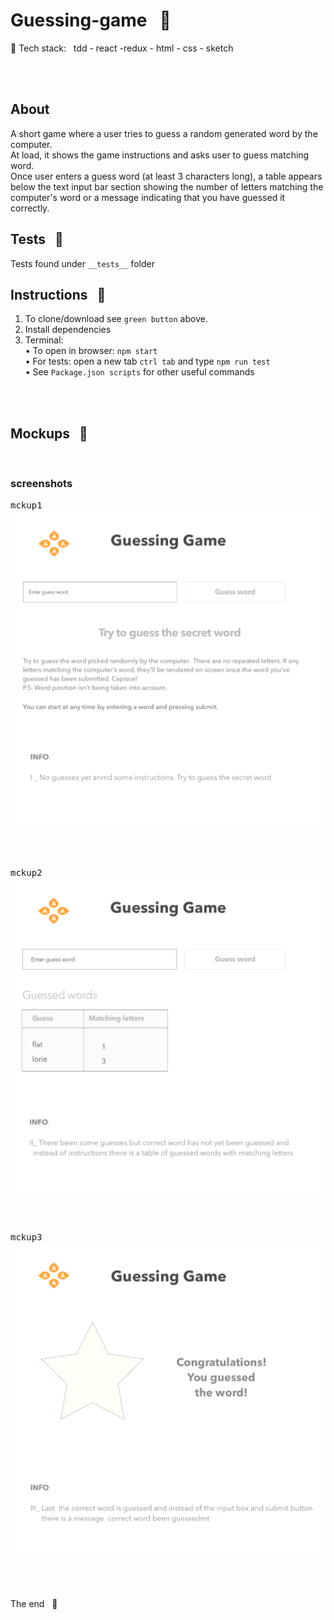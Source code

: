 # Guessing-game &nbsp; :name_badge:

:baggage_claim: Tech stack:  &nbsp; tdd - react -redux - html - css - sketch

<br/><br/>
## About

A short game where a user tries to guess a random generated word
by the computer.  
At load, it shows the game instructions and asks user to guess matching word.  
Once user enters a guess word (at least 3 characters long), a table appears
below the text input bar section showing the number of letters matching
the computer's word or a message indicating that you have guessed it correctly.

## Tests   &nbsp; :traffic_light:


Tests found under `__tests__` folder

## Instructions &nbsp; :pill:


1. To clone/download see `green button` above.
2. Install dependencies
3. Terminal:  
   • To open in browser: `npm start`  
   • For tests: open a new tab `ctrl tab` and type `npm run test`  
   • See `Package.json scripts` for other useful commands

<br /><br />

## Mockups &nbsp; :triangular_ruler:


<br />

### screenshots 

<kbd>mckup1</kbd>
<br />
<img src="screenshots/mck1.png">

<br /><br />

<kbd>mckup2</kbd>
<img src="screenshots/mck2.png">

<br /><br />

<kbd>mckup3</kbd>
<img src="screenshots/mck3.png">






<br /><br />

The end &nbsp; :100:
